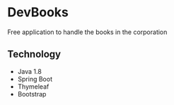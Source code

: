 # DevBooks
Free application to handle the books in the corporation
## Technology
* Java 1.8
* Spring Boot
* Thymeleaf
* Bootstrap 
